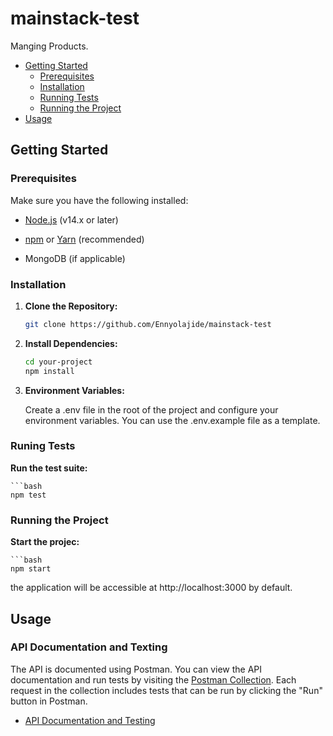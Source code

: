 # mainstack-test

Manging Products.

- [Getting Started](#getting-started)
  - [Prerequisites](#prerequisites)
  - [Installation](#installation)
  - [Running Tests](#running-tests)
  - [Running the Project](#running-the-project)
- [Usage](#usage)

## Getting Started

### Prerequisites

Make sure you have the following installed:

- [Node.js](https://nodejs.org/) (v14.x or later)
- [npm](https://www.npmjs.com/) or [Yarn](https://yarnpkg.com/) (recommended)

- MongoDB (if applicable)

### Installation

1. **Clone the Repository:**

   ```bash
   git clone https://github.com/Ennyolajide/mainstack-test

2. **Install Dependencies:**

   ```bash
   cd your-project
   npm install

3. **Environment Variables:**

    Create a .env file in the root of the project and configure your environment variables. You can use the .env.example file as a template.

### Runing Tests

   **Run the test suite:**

    ```bash
    npm test
    
### Running the Project

   **Start the projec:**

    ```bash
    npm start

   the application will be accessible at http://localhost:3000 by default.

## Usage

### API Documentation and Texting

The API is documented using Postman. You can view the API documentation and run tests by visiting the [Postman Collection](https://www.postman.com/cloudy-zodiac-724171/workspace/olajide-eniseyin-public/collection/6362674-ff5de989-58b1-4abc-a313-075e0665073f?). Each request in the collection includes tests that can be run by clicking the "Run" button in Postman.

- [API Documentation and Testing](https://www.postman.com/cloudy-zodiac-724171/workspace/olajide-eniseyin-public/collection/6362674-ff5de989-58b1-4abc-a313-075e0665073f)




